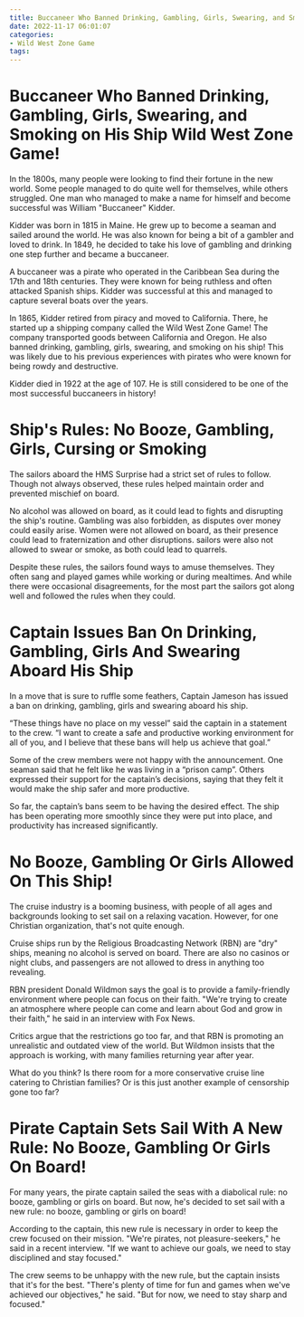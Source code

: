 ```yaml
---
title: Buccaneer Who Banned Drinking, Gambling, Girls, Swearing, and Smoking on His Ship Wild West Zone Game!
date: 2022-11-17 06:01:07
categories:
- Wild West Zone Game
tags:
---
```



#  Buccaneer Who Banned Drinking, Gambling, Girls, Swearing, and Smoking on His Ship Wild West Zone Game!

In the 1800s, many people were looking to find their fortune in the new world. Some people managed to do quite well for themselves, while others struggled. One man who managed to make a name for himself and become successful was William "Buccaneer" Kidder.

Kidder was born in 1815 in Maine. He grew up to become a seaman and sailed around the world. He was also known for being a bit of a gambler and loved to drink. In 1849, he decided to take his love of gambling and drinking one step further and became a buccaneer.

A buccaneer was a pirate who operated in the Caribbean Sea during the 17th and 18th centuries. They were known for being ruthless and often attacked Spanish ships. Kidder was successful at this and managed to capture several boats over the years.

In 1865, Kidder retired from piracy and moved to California. There, he started up a shipping company called the Wild West Zone Game! The company transported goods between California and Oregon. He also banned drinking, gambling, girls, swearing, and smoking on his ship! This was likely due to his previous experiences with pirates who were known for being rowdy and destructive.

Kidder died in 1922 at the age of 107. He is still considered to be one of the most successful buccaneers in history!

#  Ship's Rules: No Booze, Gambling, Girls, Cursing or Smoking

The sailors aboard the HMS Surprise had a strict set of rules to follow. Though not always observed, these rules helped maintain order and prevented mischief on board.

No alcohol was allowed on board, as it could lead to fights and disrupting the ship's routine. Gambling was also forbidden, as disputes over money could easily arise. Women were not allowed on board, as their presence could lead to fraternization and other disruptions. sailors were also not allowed to swear or smoke, as both could lead to quarrels.

Despite these rules, the sailors found ways to amuse themselves. They often sang and played games while working or during mealtimes. And while there were occasional disagreements, for the most part the sailors got along well and followed the rules when they could.

#  Captain Issues Ban On Drinking, Gambling, Girls And Swearing Aboard His Ship

In a move that is sure to ruffle some feathers, Captain Jameson has issued a ban on drinking, gambling, girls and swearing aboard his ship.

“These things have no place on my vessel” said the captain in a statement to the crew. “I want to create a safe and productive working environment for all of you, and I believe that these bans will help us achieve that goal.”

Some of the crew members were not happy with the announcement. One seaman said that he felt like he was living in a “prison camp”. Others expressed their support for the captain’s decisions, saying that they felt it would make the ship safer and more productive.

So far, the captain’s bans seem to be having the desired effect. The ship has been operating more smoothly since they were put into place, and productivity has increased significantly.

#  No Booze, Gambling Or Girls Allowed On This Ship!

The cruise industry is a booming business, with people of all ages and backgrounds looking to set sail on a relaxing vacation. However, for one Christian organization, that's not quite enough.

Cruise ships run by the Religious Broadcasting Network (RBN) are "dry" ships, meaning no alcohol is served on board. There are also no casinos or night clubs, and passengers are not allowed to dress in anything too revealing.

RBN president Donald Wildmon says the goal is to provide a family-friendly environment where people can focus on their faith. "We're trying to create an atmosphere where people can come and learn about God and grow in their faith," he said in an interview with Fox News.

Critics argue that the restrictions go too far, and that RBN is promoting an unrealistic and outdated view of the world. But Wildmon insists that the approach is working, with many families returning year after year.

What do you think? Is there room for a more conservative cruise line catering to Christian families? Or is this just another example of censorship gone too far?

#  Pirate Captain Sets Sail With A New Rule: No Booze, Gambling Or Girls On Board!

For many years, the pirate captain sailed the seas with a diabolical rule: no booze, gambling or girls on board. But now, he's decided to set sail with a new rule: no booze, gambling or girls on board!

According to the captain, this new rule is necessary in order to keep the crew focused on their mission. "We're pirates, not pleasure-seekers," he said in a recent interview. "If we want to achieve our goals, we need to stay disciplined and stay focused."

The crew seems to be unhappy with the new rule, but the captain insists that it's for the best. "There's plenty of time for fun and games when we've achieved our objectives," he said. "But for now, we need to stay sharp and focused."